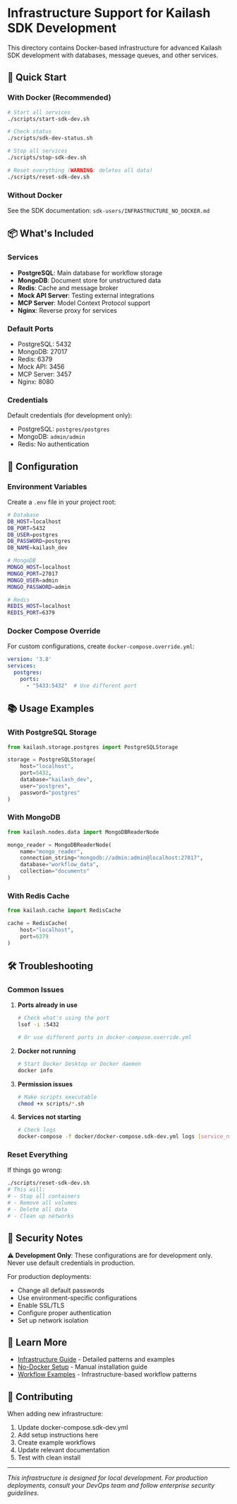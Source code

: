 # Infrastructure Support for Kailash SDK Development

This directory contains Docker-based infrastructure for advanced Kailash SDK development with databases, message queues, and other services.

## 🚀 Quick Start

### With Docker (Recommended)

```bash
# Start all services
./scripts/start-sdk-dev.sh

# Check status
./scripts/sdk-dev-status.sh

# Stop all services
./scripts/stop-sdk-dev.sh

# Reset everything (WARNING: deletes all data)
./scripts/reset-sdk-dev.sh
```

### Without Docker

See the SDK documentation: `sdk-users/INFRASTRUCTURE_NO_DOCKER.md`

## 📦 What's Included

### Services
- **PostgreSQL**: Main database for workflow storage
- **MongoDB**: Document store for unstructured data
- **Redis**: Cache and message broker
- **Mock API Server**: Testing external integrations
- **MCP Server**: Model Context Protocol support
- **Nginx**: Reverse proxy for services

### Default Ports
- PostgreSQL: 5432
- MongoDB: 27017
- Redis: 6379
- Mock API: 3456
- MCP Server: 3457
- Nginx: 8080

### Credentials
Default credentials (for development only):
- PostgreSQL: `postgres/postgres`
- MongoDB: `admin/admin`
- Redis: No authentication

## 🔧 Configuration

### Environment Variables
Create a `.env` file in your project root:
```bash
# Database
DB_HOST=localhost
DB_PORT=5432
DB_USER=postgres
DB_PASSWORD=postgres
DB_NAME=kailash_dev

# MongoDB
MONGO_HOST=localhost
MONGO_PORT=27017
MONGO_USER=admin
MONGO_PASSWORD=admin

# Redis
REDIS_HOST=localhost
REDIS_PORT=6379
```

### Docker Compose Override
For custom configurations, create `docker-compose.override.yml`:
```yaml
version: '3.8'
services:
  postgres:
    ports:
      - "5433:5432"  # Use different port
```

## 📚 Usage Examples

### With PostgreSQL Storage
```python
from kailash.storage.postgres import PostgreSQLStorage

storage = PostgreSQLStorage(
    host="localhost",
    port=5432,
    database="kailash_dev",
    user="postgres",
    password="postgres"
)
```

### With MongoDB
```python
from kailash.nodes.data import MongoDBReaderNode

mongo_reader = MongoDBReaderNode(
    name="mongo_reader",
    connection_string="mongodb://admin:admin@localhost:27017",
    database="workflow_data",
    collection="documents"
)
```

### With Redis Cache
```python
from kailash.cache import RedisCache

cache = RedisCache(
    host="localhost",
    port=6379
)
```

## 🛠️ Troubleshooting

### Common Issues

1. **Ports already in use**
   ```bash
   # Check what's using the port
   lsof -i :5432

   # Or use different ports in docker-compose.override.yml
   ```

2. **Docker not running**
   ```bash
   # Start Docker Desktop or Docker daemon
   docker info
   ```

3. **Permission issues**
   ```bash
   # Make scripts executable
   chmod +x scripts/*.sh
   ```

4. **Services not starting**
   ```bash
   # Check logs
   docker-compose -f docker/docker-compose.sdk-dev.yml logs [service_name]
   ```

### Reset Everything
If things go wrong:
```bash
./scripts/reset-sdk-dev.sh
# This will:
# - Stop all containers
# - Remove all volumes
# - Delete all data
# - Clean up networks
```

## 🔐 Security Notes

⚠️ **Development Only**: These configurations are for development only. Never use default credentials in production.

For production deployments:
- Change all default passwords
- Use environment-specific configurations
- Enable SSL/TLS
- Configure proper authentication
- Set up network isolation

## 📖 Learn More

- [Infrastructure Guide](../sdk-users/INFRASTRUCTURE_GUIDE.md) - Detailed patterns and examples
- [No-Docker Setup](../sdk-users/INFRASTRUCTURE_NO_DOCKER.md) - Manual installation guide
- [Workflow Examples](../sdk-users/workflows/by-pattern/infrastructure/) - Infrastructure-based workflow patterns

## 🤝 Contributing

When adding new infrastructure:
1. Update docker-compose.sdk-dev.yml
2. Add setup instructions here
3. Create example workflows
4. Update relevant documentation
5. Test with clean install

---

*This infrastructure is designed for local development. For production deployments, consult your DevOps team and follow enterprise security guidelines.*
